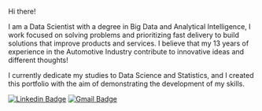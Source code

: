 Hi there!

I am a Data Scientist with a degree in Big Data and Analytical Intelligence, I work focused on solving problems and prioritizing fast delivery to build solutions that improve products and services.
I believe that my 13 years of experience in the Automotive Industry contribute to innovative ideas and different thoughts!

I currently dedicate my studies to Data Science and Statistics, and I created this portfolio with the aim of demonstrating the development of my skills.

[![Linkedin Badge](https://img.shields.io/badge/-LinkedIn-blue?style=flat&logo=LinkedIn&logoColor=white)](https://www.linkedin.com/in/pmusachio/)
[![Gmail Badge](https://img.shields.io/badge/-Gmail-c14438?style=flat-square&logo=Gmail&logoColor=white&link=mailto:paulomusachio@gmail.com)](mailto:paulomusachio@gmail.com)

